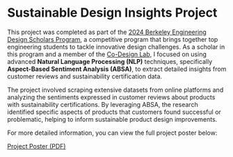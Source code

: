 # Sustainable Design Insights Project

This project was completed as part of the [2024 Berkeley Engineering Design Scholars Program](https://jacobsinstitute.berkeley.edu/news/meet-the-2024-berkeley-engineering-design-scholars/), a competitive program that brings together top engineering students to tackle innovative design challenges. As a scholar in this program and a member of the [Co-Design Lab](https://codesign.berkeley.edu/team/derrick-ng/), I focused on using advanced **Natural Language Processing (NLP)** techniques, specifically **Aspect-Based Sentiment Analysis (ABSA)**, to extract detailed insights from customer reviews and sustainability certification data.

The project involved scraping extensive datasets from online platforms and analyzing the sentiments expressed in customer reviews about products with sustainability certifications. By leveraging ABSA, the research identified specific aspects of products that customers found successful or problematic, helping to inform sustainable product design improvements.

For more detailed information, you can view the full project poster below:

[Project Poster (PDF)]([./Sustainable_Design_Insights_Derrick.pdf](https://github.com/NGZheWee/ZheWee-NG-Portfolio/blob/main/Research/Engineering%20Design%20Scholar%20Program/Sustainable%20Design%20Insights_Derrick.pdf))
